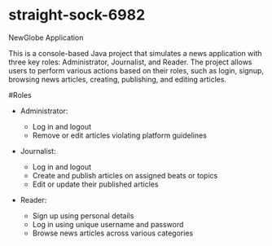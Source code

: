 # straight-sock-6982

NewGlobe Application

This is a console-based Java project that simulates a news application with three key roles: Administrator, Journalist, and Reader. The project allows users to perform various actions based on their roles, such as login, signup, browsing news articles, creating, publishing, and editing articles.

#Roles 

- Administrator:
  - Log in and logout
  - Remove or edit articles violating platform guidelines

- Journalist:
  - Log in and logout
  - Create and publish articles on assigned beats or topics
  - Edit or update their published articles

- Reader:
  - Sign up using personal details
  - Log in using unique username and password
  - Browse news articles across various categories

